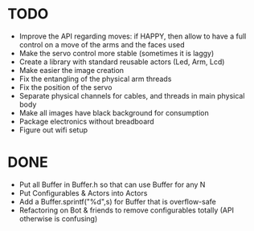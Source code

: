 # TODO

- Improve the API regarding moves: if HAPPY, then allow to have a full control on a move of the arms and the faces used
- Make the servo control more stable (sometimes it is laggy)
- Create a library with standard reusable actors (Led, Arm, Lcd)
- Make easier the image creation
- Fix the entangling of the physical arm threads
- Fix the position of the servo
- Separate physical channels for cables, and threads in main physical body
- Make all images have black background for consumption
- Package electronics without breadboard
- Figure out wifi setup

# DONE

- Put all Buffer in Buffer.h so that can use Buffer<N> for any N
- Put Configurables & Actors into Actors
- Add a Buffer.sprintf("%d",s) for Buffer that is overflow-safe
- Refactoring on Bot & friends to remove configurables totally (API otherwise is confusing)
